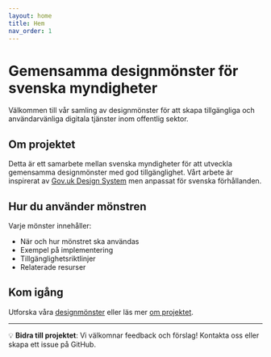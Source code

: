 ```yaml
---
layout: home
title: Hem
nav_order: 1
---
```


# Gemensamma designmönster för svenska myndigheter

Välkommen till vår samling av designmönster för att skapa tillgängliga och användarvänliga digitala tjänster inom offentlig sektor.

## Om projektet

Detta är ett samarbete mellan svenska myndigheter för att utveckla gemensamma designmönster med god tillgänglighet. Vårt arbete är inspirerat av [Gov.uk Design System](https://design-system.service.gov.uk/patterns/) men anpassat för svenska förhållanden.

## Hur du använder mönstren

Varje mönster innehåller:
- När och hur mönstret ska användas
- Exempel på implementering
- Tillgänglighetsriktlinjer
- Relaterade resurser

## Kom igång

Utforska våra [designmönster](/design-patterns-demo/monster/) eller läs mer [om projektet](/design-patterns-demo/om-projektet).

---

💡 **Bidra till projektet**: Vi välkomnar feedback och förslag! Kontakta oss eller skapa ett issue på GitHub.